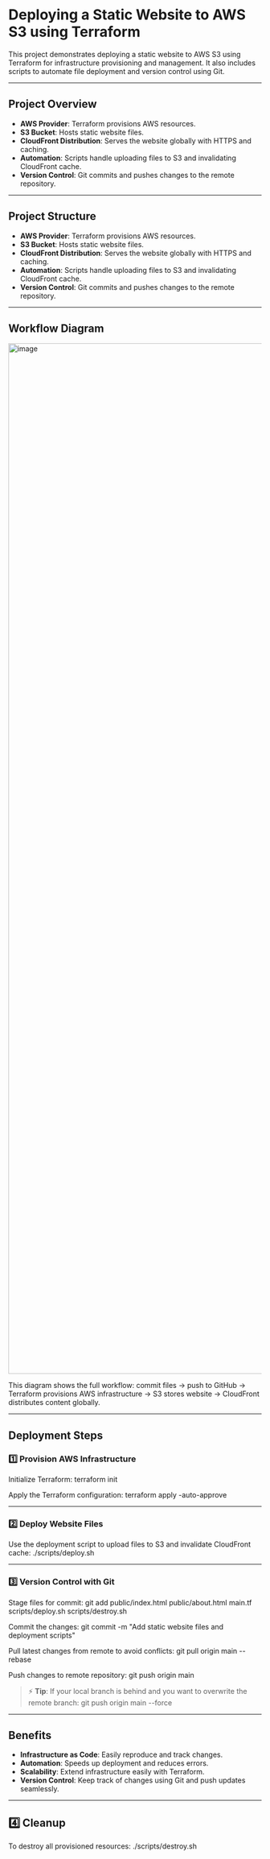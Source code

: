 
# Deploying a Static Website to AWS S3 using Terraform

This project demonstrates deploying a static website to AWS S3 using Terraform for infrastructure provisioning and management. It also includes scripts to automate file deployment and version control using Git.

---

## Project Overview

- **AWS Provider**: Terraform provisions AWS resources.
- **S3 Bucket**: Hosts static website files.
- **CloudFront Distribution**: Serves the website globally with HTTPS and caching.
- **Automation**: Scripts handle uploading files to S3 and invalidating CloudFront cache.
- **Version Control**: Git commits and pushes changes to the remote repository.

---

## Project Structure

- **AWS Provider**: Terraform provisions AWS resources.
- **S3 Bucket**: Hosts static website files.
- **CloudFront Distribution**: Serves the website globally with HTTPS and caching.
- **Automation**: Scripts handle uploading files to S3 and invalidating CloudFront cache.
- **Version Control**: Git commits and pushes changes to the remote repository.
---

## Workflow Diagram

<img width="2048" height="2048" alt="image" src="https://github.com/user-attachments/assets/280f84b6-881f-4e8e-b1e7-b82384b5b730" />



This diagram shows the full workflow: commit files → push to GitHub → Terraform provisions AWS infrastructure → S3 stores website → CloudFront distributes content globally.

---

## Deployment Steps

### 1️⃣ Provision AWS Infrastructure

Initialize Terraform:
terraform init


Apply the Terraform configuration:
terraform apply -auto-approve


---

### 2️⃣ Deploy Website Files

Use the deployment script to upload files to S3 and invalidate CloudFront cache:
./scripts/deploy.sh


---

### 3️⃣ Version Control with Git

Stage files for commit:
git add public/index.html public/about.html main.tf scripts/deploy.sh scripts/destroy.sh


Commit the changes:
git commit -m "Add static website files and deployment scripts"


Pull latest changes from remote to avoid conflicts:
git pull origin main --rebase


Push changes to remote repository:
git push origin main


> ⚡ **Tip**: If your local branch is behind and you want to overwrite the remote branch:
git push origin main --force

---

## Benefits

- **Infrastructure as Code**: Easily reproduce and track changes.
- **Automation**: Speeds up deployment and reduces errors.
- **Scalability**: Extend infrastructure easily with Terraform.
- **Version Control**: Keep track of changes using Git and push updates seamlessly.

---

## 4️⃣ Cleanup

To destroy all provisioned resources:
./scripts/destroy.sh
